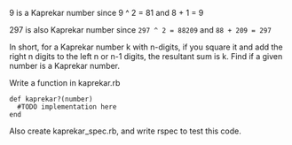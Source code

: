 
9 is a Kaprekar number since 
9 ^ 2 = 81 and 8 + 1 = 9

297 is also Kaprekar number since 
`297 ^ 2 = 88209` and `88 + 209 = 297`

In short, for a Kaprekar number k with n-digits, if you square it and add the right n digits to the left n or n-1 digits, the resultant sum is k. 
Find if a given number is a Kaprekar number.

Write a function in kaprekar.rb

```
def kaprekar?(number)
  #TODO implementation here
end
```

Also create kaprekar_spec.rb, and write rspec to test this code.
